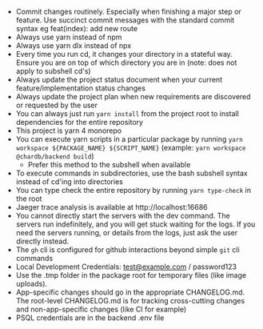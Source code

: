 - Commit changes routinely. Especially when finishing a major step or feature. Use succinct commit messages with the standard commit syntax eg feat(index): add new route
- Always use yarn instead of npm
- Always use yarn dlx instead of npx
- Every time you run cd, it changes your directory in a stateful way. Ensure you are on top of which directory you are in (note: does not apply to subshell cd's)
- Always update the project status document when your current feature/implementation status changes
- Always update the project plan when new requirements are discovered or requested by the user
- You can always just run `yarn install` from the project root to install dependencies for the entire repository
- This project is yarn 4 monorepo
- You can execute yarn scripts in a particular package by running `yarn workspace ${PACKAGE_NAME} ${SCRIPT_NAME}` (example: `yarn workspace @chardb/backend build`)
  - Prefer this method to the subshell when available
- To execute commands in subdirectories, use the bash subshell syntax instead of cd'ing into directories
- You can type check the entire repository by running `yarn type-check` in the root
- Jaeger trace analysis is available at http://localhost:16686
- You cannot directly start the servers with the dev command. The servers run indefinitely, and you will get stuck waiting for the logs. If you need the servers running, or details from the logs, just ask the user directly instead.
- The `gh` cli is configured for github interactions beyond simple `git` cli commands
- Local Development Credentials: test@example.com / password123
- Use the .tmp folder in the package root for temporary files (like image uploads).
- App-specific changes should go in the appropriate CHANGELOG.md. The root-level CHANGELOG.md is for tracking cross-cutting changes and non-app-specific changes (like CI for example)
- PSQL credentials are in the backend .env file